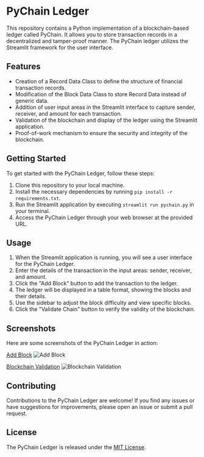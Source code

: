 # PyChain Ledger

This repository contains a Python implementation of a blockchain-based ledger called PyChain. It allows you to store transaction records in a decentralized and tamper-proof manner. The PyChain ledger utilizes the Streamlit framework for the user interface.

## Features

- Creation of a Record Data Class to define the structure of financial transaction records.
- Modification of the Block Data Class to store Record Data instead of generic data.
- Addition of user input areas in the Streamlit interface to capture sender, receiver, and amount for each transaction.
- Validation of the blockchain and display of the ledger using the Streamlit application.
- Proof-of-work mechanism to ensure the security and integrity of the blockchain.

## Getting Started

To get started with the PyChain Ledger, follow these steps:

1. Clone this repository to your local machine.
2. Install the necessary dependencies by running `pip install -r requirements.txt`.
3. Run the Streamlit application by executing `streamlit run pychain.py` in your terminal.
4. Access the PyChain Ledger through your web browser at the provided URL.

## Usage

1. When the Streamlit application is running, you will see a user interface for the PyChain Ledger.
2. Enter the details of the transaction in the input areas: sender, receiver, and amount.
3. Click the "Add Block" button to add the transaction to the ledger.
4. The ledger will be displayed in a table format, showing the blocks and their details.
5. Use the sidebar to adjust the block difficulty and view specific blocks.
6. Click the "Validate Chain" button to verify the validity of the blockchain.

## Screenshots

Here are some screenshots of the PyChain Ledger in action:

[Add Block](screenshot_add_block.png)
![Add Block](screenshot_add_block.png)

[Blockchain Validation](screenshot_blockchain_validation.png)
![Blockchain Validation](screenshot_blockchain_validation.png)

## Contributing

Contributions to the PyChain Ledger are welcome! If you find any issues or have suggestions for improvements, please open an issue or submit a pull request.

## License

The PyChain Ledger is released under the [MIT License](LICENSE).

